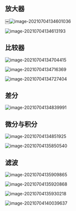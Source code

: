 <!--
title: 03-运放
sort:
-->

## 放大器

￼![image-20210704134601036](https://img-1257284600.cos.ap-beijing.myqcloud.com/2021/20210704134601.png)

![image-20210704134613193](https://img-1257284600.cos.ap-beijing.myqcloud.com/2021/20210704134613.png)

## 比较器

![image-20210704134704415](https://img-1257284600.cos.ap-beijing.myqcloud.com/2021/20210704134704.png)

![image-20210704134716369](https://img-1257284600.cos.ap-beijing.myqcloud.com/2021/20210704134716.png)

![image-20210704134727404](https://img-1257284600.cos.ap-beijing.myqcloud.com/2021/20210704134727.png)

## 差分

![image-20210704134839991](https://img-1257284600.cos.ap-beijing.myqcloud.com/2021/20210704134840.png)

## 微分与积分

![image-20210704134851925](https://img-1257284600.cos.ap-beijing.myqcloud.com/2021/20210704134851.png)

![image-20210704135850540](https://img-1257284600.cos.ap-beijing.myqcloud.com/2021/20210704135850.png)

## 滤波

![image-20210704135909865](https://img-1257284600.cos.ap-beijing.myqcloud.com/2021/20210704135909.png)

![image-20210704135920868](https://img-1257284600.cos.ap-beijing.myqcloud.com/2021/20210704135920.png)

![image-20210704135930218](https://img-1257284600.cos.ap-beijing.myqcloud.com/2021/20210704135930.png)

![image-20210704140039637](https://img-1257284600.cos.ap-beijing.myqcloud.com/2021/20210704140039.png)
